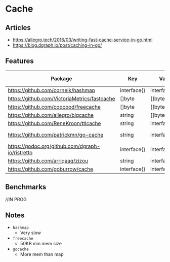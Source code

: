 # Cache

## Articles

* https://allegro.tech/2016/03/writing-fast-cache-service-in-go.html
* https://blog.dgraph.io/post/caching-in-go/

## Features

| Package                                          | Key         | Val         | TTL | Load File | Range/Iter    |
|--------------------------------------------------|-------------|-------------|-----|-----------|---------------|
| https://github.com/cornelk/hashmap               | interface{} | interface{} |     |           | X             |
| https://github.com/VictoriaMetrics/fastcache     | []byte      | []byte      |     | X         |               |
| https://github.com/coocood/freecache             | []byte      | []byte      | X   |           | X             |
| https://github.com/allegro/bigcache              | string      | []byte      | X   |           | X             |
| https://github.com/ReneKroon/ttlcache            | string      | interface{} | X   |           |               |
| https://github.com/patrickmn/go-cache            | string      | interface{} | X   | X         | Export to map |
| https://godoc.org/github.com/dgraph-io/ristretto | interface{} | interface{} |     |           |               |
| https://github.com/arriqaaq/zizou                | string      | interface{} | X   |           |               |
| https://github.com/goburrow/cache                | interface{} | interface{} | X   |           |               |

## Benchmarks

//IN PROG


## Notes

* `hashmap`
  * Very slow
* `freecache`
  * 50KB min mem size
* `gocache`
  * More mem than map
